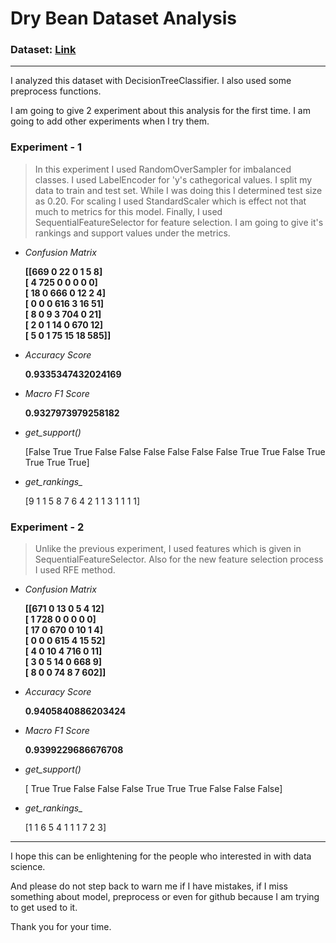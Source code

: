 # Dry Bean Dataset Analysis


### Dataset: [Link](https://archive.ics.uci.edu/ml/datasets/Dry+Bean+Dataset)

---

I analyzed this dataset with DecisionTreeClassifier. I also used some preprocess functions.

I am going to give 2 experiment about this analysis for the first time. I am going to add other experiments when I try them.

### Experiment - 1

> In this experiment I used RandomOverSampler for imbalanced classes. I used LabelEncoder for 'y's cathegorical values. I split my data to train and test set. While I was doing this I determined test size as 0.20. For scaling I used StandardScaler which is effect not that much to metrics for this model. Finally, I used SequentialFeatureSelector for feature selection. I am going to give it's rankings and support values under the metrics. 

- *Confusion Matrix*

  **[[669   0  22   0   1   5   8] <br />
   [  4 725   0   0   0   0   0]<br />
   [ 18   0 666   0  12   2   4]<br />
   [  0   0   0 616   3  16  51]<br />
   [  8   0   9   3 704   0  21]<br />
   [  2   0   1  14   0 670  12]<br />
   [  5   0   1  75  15  18 585]]**
  
- *Accuracy Score* 
  
  **0.9335347432024169**
  
- *Macro F1 Score* 
  
  **0.9327973979258182**

- *get_support()*

  [False  True  True False False False False False False  True  True False
  True  True  True  True]
  
- *get_rankings_*
  
  [9 1 1 5 8 7 6 4 2 1 1 3 1 1 1 1]
   
   
### Experiment - 2

> Unlike the previous experiment, I used features which is given in SequentialFeatureSelector.
Also for the new feature selection process I used RFE method.
- *Confusion Matrix*

  **[[671   0  13   0   5   4  12]<br />
 [  1 728   0   0   0   0   0]<br />
 [ 17   0 670   0  10   1   4]<br />
 [  0   0   0 615   4  15  52]<br />
 [  4   0  10   4 716   0  11]<br />
 [  3   0   5  14   0 668   9]<br />
 [  8   0   0  74   8   7 602]]**
  
- *Accuracy Score* 
  
  **0.9405840886203424**
  
- *Macro F1 Score* 
  
  **0.9399229686676708**

- *get_support()*

  [ True  True False False False  True  True  True False False False]
  
- *get_rankings_*
  
  [1 1 6 5 4 1 1 1 7 2 3]

---

I hope this can be enlightening for the people who interested in with data science.

And please do not step back to warn me if I have mistakes, if I miss something about model, preprocess or even for github because I am trying to get used to it.

Thank you for your time.
